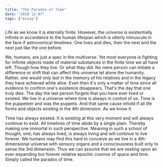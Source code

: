 ```yaml
---
title: "The Paradox of Time"
date: "2018-12-07"
tags: ["essay"]
---
```


Life as we know it is eternally finite. However, the universe is existentially infinite in accordance to the human lifespan which is utterly minuscule in the face if astronomical timelines. One lives and dies, then the next and the next just like the one before.

We, humans, are just a spec in the multiverse. Yet most everyone is fighting for infinite objects made of material substances in the finite time we all have left. Though how they live. Or what they did. No mere person can initiate a difference or shift that can affect this universe let alone the humanity. Rather, one would only last in the memory of his relatives and in the legacy they have achieved while alive. Even then it's only a matter of time since all evidence to confirm one's existence disappears. That's the day that one truly dies. The day the last person forgets that you have ever lived or existed. We live in a universe where time is always in control of us. Time is the puppeteer and was the puppets. And that same cause inhold if all life forms and objects existing in the 4th dimension. As we know it.

Time has always existed. It is existing at this very moment and will always continue to exist. All timelines of time abide by a single plain. Thereby making one immortal in such perspective. Meaning in such a school of thought, one; has always lived, is always living and will continue to live forever. We humans may find this hard to conceive as we live in a 4th-dimensional universe with sensory organs and a consciousness built only to sense the 3rd dimension. Thus we can assume that we are vesting upon an ever-expanding but forever relative epochic cosmos of space and time. Simply called the paradox of time.

